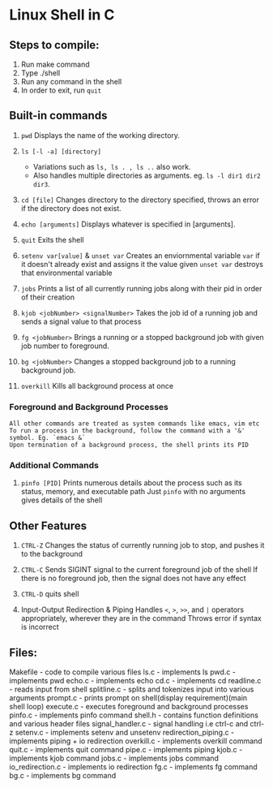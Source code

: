 # Linux Shell in C 

## Steps to compile:
1. Run make command
2. Type ./shell 
3. Run any command in the shell
4. In order to exit, run `quit`

## Built-in commands

1. `pwd`
    Displays the name of the working directory.

2. `ls [-l -a] [directory]`

    - Variations such as `ls, ls . , ls ..` also work.
    - Also handles multiple directories as arguments. eg. `ls -l dir1 dir2 dir3`.

3. `cd [file]`
    Changes directory to the directory specified, throws an error if the directory does not exist.

4. `echo [arguments]`
    Displays whatever is specified in [arguments]. 

5. `quit`
    Exits the shell

6. `setenv var[value]` & `unset var`
    Creates an enviornmental variable `var` if it doesn't already exist and assigns it the value given
    `unset var` destroys that environmental variable

7.  `jobs`
    Prints a list of all currently running jobs along with their pid in order of their creation

8. `kjob <jobNumber> <signalNumber>` 
    Takes the job id of a running job and sends a signal value to that process

9. `fg <jobNumber>`
    Brings a running or a stopped background job with given job number to foreground.

10. `bg <jobNumber>`
    Changes a stopped background job to a running background job.

11. `overkill`
    Kills all background process at once


### Foreground and Background Processes
    All other commands are treated as system commands like emacs, vim etc
    To run a process in the background, follow the command with a '&' symbol. Eg. `emacs &`
    Upon termination of a background process, the shell prints its PID

### Additional Commands

1. `pinfo [PID]`
    Prints numerous details about the process such as its status, memory, and executable path
    Just `pinfo` with no arguments gives details of the shell

## Other Features

1. `​CTRL-Z`
    Changes the status of currently running job to stop, and pushes it to the background

2. `CTRL-C`
    Sends SIGINT signal to the current foreground job of the shell​
    If there is no foreground job, then the signal does not have any effect

3. `CTRL-D`
    quits shell

4. Input-Output Redirection & Piping
    Handles `<`, `>`, `>>`, and `|` operators appropriately, wherever they are in the command
    Throws error if syntax is incorrect

## Files:

Makefile - code to compile various files
ls.c - implements ls 
pwd.c - implements pwd
echo.c - implements echo
cd.c - implements cd
readline.c - reads input from shell
splitline.c - splits and tokenizes input into various arguments
prompt.c - prints prompt on shell(display requirement)(main shell loop)
execute.c - executes foreground and background processes
pinfo.c - implements pinfo command 
shell.h - contains function definitions and various header files
signal_handler.c - signal handling i.e ctrl-c and ctrl-z
setenv.c - implements setenv and unsetenv
redirection_piping.c - implements piping + io redirection
overkill.c - implements overkill command
quit.c - implements quit command
pipe.c - implements piping
kjob.c - implements kjob command
jobs.c - implements jobs command
io_redirection.c - implements io redirection 
fg.c - implements fg command
bg.c - implements bg command